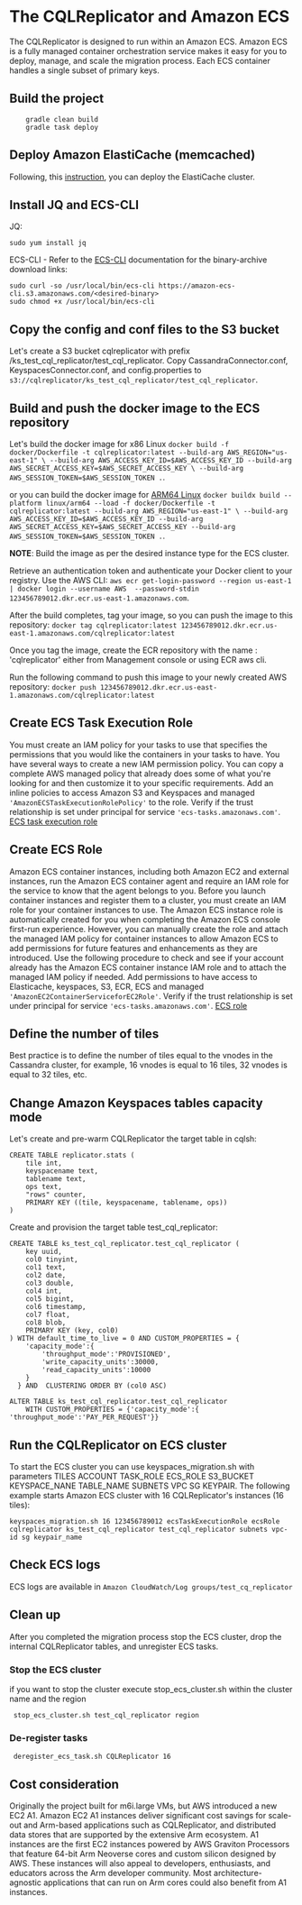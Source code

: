 # The CQLReplicator and Amazon ECS
The CQLReplicator is designed to run within an Amazon ECS. 
Amazon ECS is a fully managed container orchestration service makes it easy for you to deploy, manage,
 and scale the migration process. Each ECS container handles a single subset of primary keys.  

## Build the project
```
    gradle clean build
    gradle task deploy
```
## Deploy Amazon ElastiCache (memcached)
Following, this [instruction](https://docs.aws.amazon.com/AmazonElastiCache/latest/mem-ug/deploy-cluster.html), you can deploy the ElastiCache cluster.

## Install JQ and ECS-CLI
JQ:

```sudo yum install jq```

ECS-CLI - Refer to the [ECS-CLI](https://github.com/aws/amazon-ecs-cli#installing) documentation for the binary-archive download links:
```
sudo curl -so /usr/local/bin/ecs-cli https://amazon-ecs-cli.s3.amazonaws.com/<desired-binary>
sudo chmod +x /usr/local/bin/ecs-cli
```

## Copy the config and conf files to the S3 bucket
Let's create a S3 bucket cqlreplicator with prefix /ks_test_cql_replicator/test_cql_replicator.
Copy CassandraConnector.conf, KeyspacesConnector.conf, and config.properties to ```s3://cqlreplicator/ks_test_cql_replicator/test_cql_replicator```.

## Build and push the docker image to the ECS repository
Let's build the docker image for x86 Linux `docker build -f docker/Dockerfile -t cqlreplicator:latest --build-arg AWS_REGION="us-east-1" \
--build-arg AWS_ACCESS_KEY_ID=$AWS_ACCESS_KEY_ID --build-arg AWS_SECRET_ACCESS_KEY=$AWS_SECRET_ACCESS_KEY \
--build-arg AWS_SESSION_TOKEN=$AWS_SESSION_TOKEN .`.

or you can build the docker image for [ARM64 Linux](https://docs.docker.com/desktop/multi-arch/) `docker buildx build --platform linux/arm64 --load -f docker/Dockerfile -t cqlreplicator:latest --build-arg AWS_REGION="us-east-1" \
 --build-arg AWS_ACCESS_KEY_ID=$AWS_ACCESS_KEY_ID --build-arg AWS_SECRET_ACCESS_KEY=$AWS_SECRET_ACCESS_KEY --build-arg AWS_SESSION_TOKEN=$AWS_SESSION_TOKEN .`.

**NOTE**: Build the image as per the desired instance type for the ECS cluster.

Retrieve an authentication token and authenticate your Docker client to your registry.
Use the AWS CLI: ```aws ecr get-login-password --region us-east-1 | docker login --username AWS 
--password-stdin 123456789012.dkr.ecr.us-east-1.amazonaws.com```.

After the build completes, tag your image, so you can push the image to this repository:
```docker tag cqlreplicator:latest 123456789012.dkr.ecr.us-east-1.amazonaws.com/cqlreplicator:latest```

Once you tag the image, create the ECR repository with the name : 'cqlreplicator' either from Management console or using ECR aws cli.

Run the following command to push this image to your newly created AWS repository:
```docker push 123456789012.dkr.ecr.us-east-1.amazonaws.com/cqlreplicator:latest```

## Create ECS Task Execution Role
You must create an IAM policy for your tasks to use that specifies the permissions that 
you would like the containers in your tasks to have. You have several ways to create 
a new IAM permission policy. You can copy a complete AWS managed policy that already 
does some of what you're looking for and then customize it to your specific requirements. Add
an inline policies to access Amazon S3 and Keyspaces and managed ```'AmazonECSTaskExecutionRolePolicy'``` to the role.
Verify if the trust relationship is set under principal for service ```'ecs-tasks.amazonaws.com'```.
[ECS task execution role](https://docs.aws.amazon.com/AmazonECS/latest/developerguide/task-iam-roles.html)  



## Create ECS Role
Amazon ECS container instances, including both Amazon EC2 and external instances, 
run the Amazon ECS container agent and require an IAM role for the service to know that the agent 
belongs to you. Before you launch container instances and register them to a cluster, 
you must create an IAM role for your container instances to use. The Amazon ECS instance role is 
automatically created for you when completing the Amazon ECS console first-run experience. 
However, you can manually create the role and attach the managed IAM policy for container instances 
to allow Amazon ECS to add permissions for future features and enhancements as they are introduced. 
Use the following procedure to check and see if your account already has the Amazon ECS container 
instance IAM role and to attach the managed IAM policy if needed.
Add permissions to have access to Elasticache, keyspaces, S3, ECR, ECS and managed ```'AmazonEC2ContainerServiceforEC2Role'```.
Verify if the trust relationship is set under principal for service ```'ecs-tasks.amazonaws.com'```.
[ECS role](https://docs.aws.amazon.com/AmazonECS/latest/developerguide/instance_IAM_role.html)

## Define the number of tiles
Best practice is to define the number of tiles equal to the vnodes in the Cassandra cluster, for example,
16 vnodes is equal to 16 tiles, 32 vnodes is equal to 32 tiles, etc.

## Change Amazon Keyspaces tables capacity mode
Let's create and pre-warm CQLReplicator the target table in cqlsh:

```
CREATE TABLE replicator.stats (
    tile int,
    keyspacename text,
    tablename text,
    ops text,
    "rows" counter,
    PRIMARY KEY ((tile, keyspacename, tablename, ops))
)
```

Create and provision the target table test_cql_replicator:
```
CREATE TABLE ks_test_cql_replicator.test_cql_replicator (
    key uuid,
    col0 tinyint,
    col1 text,
    col2 date,
    col3 double,
    col4 int,
    col5 bigint,
    col6 timestamp,
    col7 float,
    col8 blob,
    PRIMARY KEY (key, col0)
) WITH default_time_to_live = 0 AND CUSTOM_PROPERTIES = {
  	'capacity_mode':{
  		'throughput_mode':'PROVISIONED',
  		'write_capacity_units':30000,
  		'read_capacity_units':10000
  	}
  } AND  CLUSTERING ORDER BY (col0 ASC)
```

```
ALTER TABLE ks_test_cql_replicator.test_cql_replicator 
    WITH CUSTOM_PROPERTIES = {'capacity_mode':{ 'throughput_mode':'PAY_PER_REQUEST'}}
```  

## Run the CQLReplicator on ECS cluster

To start the ECS cluster you can use keyspaces_migration.sh with parameters TILES ACCOUNT TASK_ROLE ECS_ROLE S3_BUCKET KEYSPACE_NANE TABLE_NAME SUBNETS VPC SG KEYPAIR.
The following example starts Amazon ECS cluster with 16 CQLReplicator's instances (16 tiles): 
```
keyspaces_migration.sh 16 123456789012 ecsTaskExecutionRole ecsRole cqlreplicator ks_test_cql_replicator test_cql_replicator subnets vpc-id sg keypair_name
```
## Check ECS logs
ECS logs are available in `Amazon CloudWatch/Log groups/test_cq_replicator`

## Clean up
After you completed the migration process stop the ECS cluster, drop the internal CQLReplicator tables, and 
unregister ECS tasks.

### Stop the ECS cluster
if you want to stop the cluster execute stop_ecs_cluster.sh within the cluster name and the region
```
 stop_ecs_cluster.sh test_cql_replicator region
```
### De-register tasks 
```
 deregister_ecs_task.sh CQLReplicator 16
```
## Cost consideration
Originally the project built for m6i.large VMs, but AWS introduced a new EC2 A1.
Amazon EC2 A1 instances deliver significant cost savings for scale-out and Arm-based applications such as CQLReplicator, 
and distributed data stores that are supported by the extensive Arm ecosystem. A1 instances are the first EC2 instances 
powered by AWS Graviton Processors that feature 64-bit Arm Neoverse cores and custom silicon designed by AWS. 
These instances will also appeal to developers, enthusiasts, and educators across the Arm developer community. 
Most architecture-agnostic applications that can run on Arm cores could also benefit from A1 instances.  
